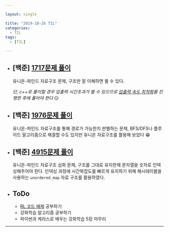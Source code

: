 ```yaml
---

layout: single

title: "2019-10-26 TIL"
categories:
  - TIL
tags:
  - [TIL]

---
```




- ## [백준] [1717문제 풀이](https://github.com/JangHyeonJun/Algorithm/blob/master/Algorithms/1717.cpp)

  유니온-파인드 자료구조 문제, 구조만 잘 이해하면 풀 수 있다.
  
  *단, c++로 풀이할 경우 입출력 시간초과가 뜰 수 있으므로 [입출력 속도 최적화](https://blog.naver.com/totok682/221395010190)를 진행한 후에 풀어야 한다* :expressionless:

  

- ## [백준] [1976문제 풀이](https://github.com/JangHyeonJun/Algorithm/blob/master/Algorithms/1976.cpp)

  유니온-파인드 자료구조를 통해 경로가 가능한지 판별하는 문제, BFS/DFS나 플루이드 알고리즘으로 해결할 수도 있지만 유니온 자료구조를 활용해 보았다 :grin:
  
  
  
- ## [백준] [4915문제 풀이](https://github.com/JangHyeonJun/Algorithm/blob/master/Algorithms/4195.cpp)

  유니온-파인드 자료구조 심화 문제, 구조를 그대로 유지한채 문자열을 숫자로 인덱싱해주어야 한다. 인덱싱 과정에 시간복잡도를 빠르게 유지하기 위해 해시테이블을 사용하는 `unordered_map` 자료 구조를 활용하였다.
  
  
  
  
  
- ## ToDo

  - [RL 코드 예제](https://github.com/rlcode/reinforcement-learning-kr) 공부하기
  - 강화학습 알고리즘 공부하기
  - 파이썬과 케라스로 배우는 강화학습 5장 마무리

---

